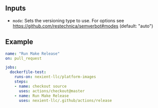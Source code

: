 ## Inputs

* `mode`: Sets the versioning type to use. For options see https://github.com/restechnica/semverbot#modes (default: "auto")

## Example

```yaml
name: "Run Make Release"
on: pull_request

jobs:
  dockerfile-test:
    runs-on: nexient-llc/platform-images
    steps:
    - name: checkout source
      uses: actions/checkout@master
    - name: Run Make Release
      uses: nexient-llc/.github/actions/release
```
